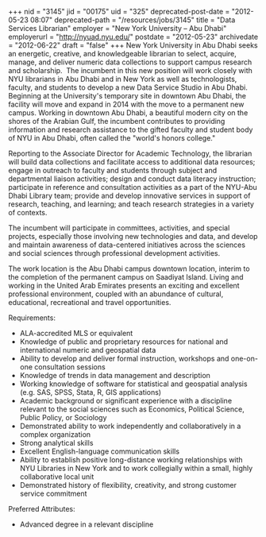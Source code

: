+++
nid = "3145"
jid = "00175"
uid = "325"
deprecated-post-date = "2012-05-23 08:07"
deprecated-path = "/resources/jobs/3145"
title = "Data Services Librarian"
employer = "New York University – Abu Dhabi"
employerurl = "http://nyuad.nyu.edu/"
postdate = "2012-05-23"
archivedate = "2012-06-22"
draft = "false"
+++
New York University in Abu Dhabi seeks an energetic, creative, and
knowledgeable librarian to select, acquire, manage, and deliver numeric
data collections to support campus research and scholarship.  The
incumbent in this new position will work closely with NYU librarians in
Abu Dhabi and in New York as well as technologists, faculty, and
students to develop a new Data Service Studio in Abu Dhabi. Beginning at
the University's temporary site in downtown Abu Dhabi, the facility will
move and expand in 2014 with the move to a permanent new campus. Working
in downtown Abu Dhabi, a beautiful modern city on the shores of the
Arabian Gulf, the incumbent contributes to providing information and
research assistance to the gifted faculty and student body of NYU in Abu
Dhabi, often called the "world's honors college."

Reporting to the Associate Director for Academic Technology, the
librarian will build data collections and facilitate access to
additional data resources; engage in outreach to faculty and students
through subject and departmental liaison activities; design and conduct
data literacy instruction; participate in reference and consultation
activities as a part of the NYU-Abu Dhabi Library team; provide and
develop innovative services in support of research, teaching, and
learning; and teach research strategies in a variety of contexts.

The incumbent will participate in committees, activities, and special
projects, especially those involving new technologies and data, and
develop and maintain awareness of data-centered initiatives across the
sciences and social sciences through professional development
activities.

The work location is the Abu Dhabi campus downtown location, interim to
the completion of the permanent campus on Saadiyat Island. Living and
working in the United Arab Emirates presents an exciting and excellent
professional environment, coupled with an abundance of cultural,
educational, recreational and travel opportunities.
  
Requirements:

-   ALA-accredited MLS or equivalent
-   Knowledge of public and proprietary resources for national and
    international numeric and geospatial data
-   Ability to develop and deliver formal instruction, workshops and
    one-on-one consultation sessions
-   Knowledge of trends in data management and description
-   Working knowledge of software for statistical and geospatial
    analysis (e.g. SAS, SPSS, Stata, R, GIS applications)
-   Academic background or significant experience with a discipline
    relevant to the social sciences such as Economics, Political
    Science, Public Policy, or Sociology
-   Demonstrated ability to work independently and collaboratively in a
    complex organization
-   Strong analytical skills
-   Excellent English-language communication skills
-   Ability to establish positive long-distance working relationships
    with NYU Libraries in New York and to work collegially within a
    small, highly collaborative local unit
-   Demonstrated history of flexibility, creativity, and strong customer
    service commitment

Preferred Attributes:

-   Advanced degree in a relevant discipline
